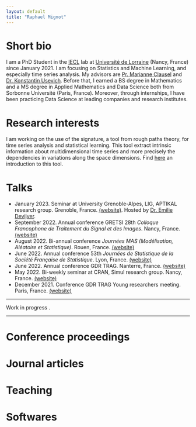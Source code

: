 ```yaml
---
layout: default
title: "Raphael Mignot"
---
```


# Short bio

I am a PhD Student in the [IECL](https://iecl.univ-lorraine.fr/home/) lab at [Université de Lorraine](https://www.univ-lorraine.fr/en/) (Nancy, France) since January 2021. I am focusing on Statistics and Machine Learning, and especially time series analysis. My advisors are [Pr. Marianne Clausel](https://sites.google.com/site/marianneclausel/) and [Dr. Konstantin Usevich](http://w3.cran.univ-lorraine.fr/konstantin.usevich). Before that, I earned a BS degree in Mathematics and a MS degree in Applied Mathematics and Data Science both from Sorbonne Université (Paris, France). Moreover, through internships, I have been practicing Data Science at leading companies and research institutes.

# Research interests

I am working on the use of the signature, a tool from rough paths theory, for time series analysis and statistical learning. This tool extract intrinsic information about multidimensional time series and more precisely the dependencies in variations along the space dimensions. Find [here](https://arxiv.org/abs/1603.03788) an introduction to this tool.

# Talks

-   January 2023. Seminar at University Grenoble-Alpes, LIG, APTIKAL research group. Grenoble, France. [(website)](https://www.liglab.fr/en/research/research-teams/aptikal). Hosted by [Dr. Emilie Devijver](http://ama.liglab.fr/~devijvee/).
-   September 2022. Annual conference GRETSI 28th _Colloque Francophone de Traitement du Signal et des Images_. Nancy, France. [(website)](http://gretsi.fr/colloque2022/)
-   August 2022. Bi-annual conference _Journées MAS (Modélisation, Aléatoire et Statistique)_. Rouen, France. [(website)](https://mas2022.sciencesconf.org/)
-   June 2022. Annual conference 53th _Journées de Statistique de la Société Française de Statistique_. Lyon, France. [(website)](https://jds22.sciencesconf.org/)
-   June 2022. Annual conference GDR TRAG. Nanterre, France. [(website)](https://trag2022.sciencesconf.org/)
-   May 2022. Bi-weekly seminar at CRAN, Simul research group. Nancy, France. [(website)](https://cran-simul.github.io/)
-   December 2021. Conference GDR TRAG Young researchers meeting. Paris, France. [(website)](https://young-trag-2021.sciencesconf.org/)

---

Work in progress .

---

# Conference proceedings

# Journal articles

# Teaching

<!-- ## 2022-2023

## 2021-2022

## Supervision -->


# Softwares



<!-- # Awards and grants

- 2022 Japanese Society for the Promotion of Science (JSPS) fellowship for research in Japan. I have been working for two months at JAMSTEC Research Institute for Global Change in collaboration with Dr. Nozomi Sugiura. <https://www.jamstec.go.jp/rigc/e/> -->


































<!-- ## Welcome to GitHub Pages

You can use the [editor on GitHub](https://github.com/Raph-AI/raph-ai.github.io/edit/main/docs/index.md) to maintain and preview the content for your website in Markdown files.

Whenever you commit to this repository, GitHub Pages will run [Jekyll](https://jekyllrb.com/) to rebuild the pages in your site, from the content in your Markdown files. -->

<!-- ### Markdown

Markdown is a lightweight and easy-to-use syntax for styling your writing. It includes conventions for

```markdown
Syntax highlighted code block

# Header 1
## Header 2
### Header 3

- Bulleted
- List

1. Numbered
2. List

**Bold** and _Italic_ and `Code` text

[Link](url) and ![Image](src)
```

For more details see [Basic writing and formatting syntax](https://docs.github.com/en/github/writing-on-github/getting-started-with-writing-and-formatting-on-github/basic-writing-and-formatting-syntax).

### Jekyll Themes

Your Pages site will use the layout and styles from the Jekyll theme you have selected in your [repository settings](https://github.com/Raph-AI/raph-ai.github.io/settings/pages). The name of this theme is saved in the Jekyll `_config.yml` configuration file.

### Support or Contact

Having trouble with Pages? Check out our [documentation](https://docs.github.com/categories/github-pages-basics/) or [contact support](https://support.github.com/contact) and we’ll help you sort it out. -->
